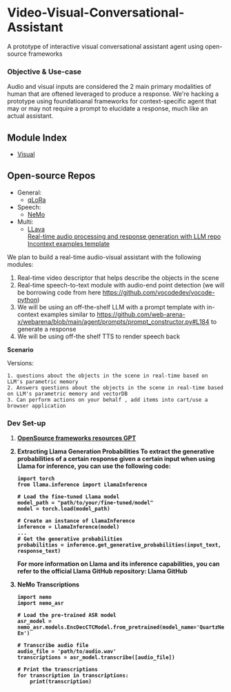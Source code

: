# Video-Visual-Conversational-Assistant
A prototype of interactive visual conversational assistant agent using open-source frameworks

### Objective & Use-case
Audio and visual inputs are considered the 2 main primary modalities of human that are oftened leveraged to produce a response. We're hacking a prototype using foundatioanal frameworks for context-specific agent that may or may not require a prompt to elucidate a response, much like an actual assistant.

## Module Index
* [Visual](visual/README.md)

## Open-source Repos
* General:
    * [qLoRa](https://github.com/artidoro/qlora)
* Speech:
    * [NeMo](https://github.com/NVIDIA/NeMo)
* Multi:
    * [LLava](https://github.com/haotian-liu/LLaVA#Demo)
        <br>[Real-time audio processing and response generation with LLM repo](https://github.com/vocodedev/vocode-python)
        <br>[Incontext examples template](https://github.com/web-arena-x/webarena/blob/main/agent/prompts/prompt_constructor.py#L184)

We plan to build a real-time audio-visual assistant with the following modules:
1. Real-time video descriptor that helps describe the objects in the scene 
2. Real-time speech-to-text module with audio-end point detection (we will be borrowing code from here https://github.com/vocodedev/vocode-python)
3. We will be using an off-the-shelf LLM with a prompt template with in-context examples similar to https://github.com/web-arena-x/webarena/blob/main/agent/prompts/prompt_constructor.py#L184 to generate a response
4. We will be using off-the shelf TTS to render speech back   

<b> Scenario</b>

Versions:

    1. questions about the objects in the scene in real-time based on LLM's parametric memory
    2. Answers questions about the objects in the scene in real-time based on LLM's parametric memory and vectorDB
    3. Can perform actions on your behalf , add items into cart/use a browser application 

### Dev Set-up
1. <b> [OpenSource frameworks resources GPT](https://osschat.io/chat?project=llama)

2. <b> Extracting Llama Generation Probabilities </b>
    To extract the generative probabilities of a certain response given a certain input when using Llama for inference, you can use the following code:
    ```
    import torch
    from llama.inference import LlamaInference

    # Load the fine-tuned Llama model
    model_path = "path/to/your/fine-tuned/model"
    model = torch.load(model_path)

    # Create an instance of LlamaInference
    inference = LlamaInference(model)
    ...
    # Get the generative probabilities
    probabilities = inference.get_generative_probabilities(input_text, response_text)
    ```
    For more information on Llama and its inference capabilities, you can refer to the official Llama GitHub repository: Llama GitHub
    
3. <b> NeMo Transcriptions
    ```
    import nemo
    import nemo_asr

    # Load the pre-trained ASR model
    asr_model = nemo_asr.models.EncDecCTCModel.from_pretrained(model_name='QuartzNet15x5Base-En')

    # Transcribe audio file
    audio_file = 'path/to/audio.wav'
    transcriptions = asr_model.transcribe([audio_file])

    # Print the transcriptions
    for transcription in transcriptions:
        print(transcription)
    ```